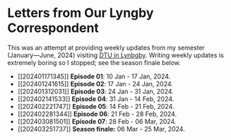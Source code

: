 # Letters from Our Lyngby Correspondent

This was an attempt at providing weekly updates from my semester (January—June,
2024) visiting [DTU in Lynbgby](https://www.dtu.dk/english/). Writing weekly
updates is extremely boring so I stopped; see the season finale below.

* [[202401171345]] **Episode 01**: 10 Jan - 17 Jan, 2024.
* [[202401241615]] **Episode 02**: 17 Jan - 24 Jan, 2024.
* [[202401312031]] **Episode 03**: 24 Jan - 31 Jan, 2024.
* [[202402141533]] **Episode 04**: 31 Jan - 14 Feb, 2024.
* [[202402221747]] **Episode 05**: 14 Feb - 21 Feb, 2024.
* [[202402281344]] **Episode 06**: 21 Feb - 28 Feb, 2024.
* [[202403081501]] **Episode 07**: 28 Feb - 06 Mar, 2024.
* [[202403251737]] **Season finale:** 06 Mar - 25 Mar, 2024.
